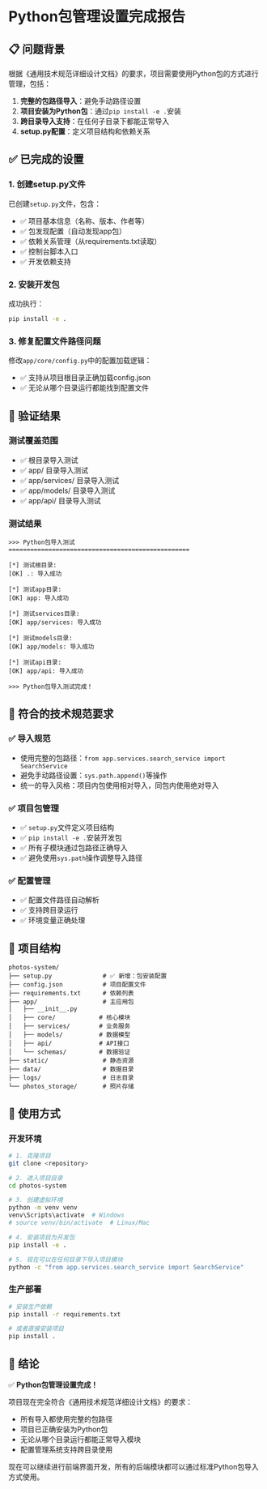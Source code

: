 # Python包管理设置完成报告

## 📋 问题背景

根据《通用技术规范详细设计文档》的要求，项目需要使用Python包的方式进行管理，包括：

1. **完整的包路径导入**：避免手动路径设置
2. **项目安装为Python包**：通过`pip install -e .`安装
3. **跨目录导入支持**：在任何子目录下都能正常导入
4. **setup.py配置**：定义项目结构和依赖关系

## ✅ 已完成的设置

### 1. 创建setup.py文件

已创建`setup.py`文件，包含：
- ✅ 项目基本信息（名称、版本、作者等）
- ✅ 包发现配置（自动发现app包）
- ✅ 依赖关系管理（从requirements.txt读取）
- ✅ 控制台脚本入口
- ✅ 开发依赖支持

### 2. 安装开发包

成功执行：
```bash
pip install -e .
```

### 3. 修复配置文件路径问题

修改`app/core/config.py`中的配置加载逻辑：
- ✅ 支持从项目根目录正确加载config.json
- ✅ 无论从哪个目录运行都能找到配置文件

## 🧪 验证结果

### 测试覆盖范围
- ✅ 根目录导入测试
- ✅ app/ 目录导入测试
- ✅ app/services/ 目录导入测试
- ✅ app/models/ 目录导入测试
- ✅ app/api/ 目录导入测试

### 测试结果
```
>>> Python包导入测试
==================================================

[*] 测试根目录:
[OK] .: 导入成功

[*] 测试app目录:
[OK] app: 导入成功

[*] 测试services目录:
[OK] app/services: 导入成功

[*] 测试models目录:
[OK] app/models: 导入成功

[*] 测试api目录:
[OK] app/api: 导入成功

>>> Python包导入测试完成！
```

## 🎯 符合的技术规范要求

### ✅ 导入规范
- 使用完整的包路径：`from app.services.search_service import SearchService`
- 避免手动路径设置：`sys.path.append()`等操作
- 统一的导入风格：项目内包使用相对导入，同包内使用绝对导入

### ✅ 项目包管理
- ✅ `setup.py`文件定义项目结构
- ✅ `pip install -e .`安装开发包
- ✅ 所有子模块通过包路径正确导入
- ✅ 避免使用`sys.path`操作调整导入路径

### ✅ 配置管理
- ✅ 配置文件路径自动解析
- ✅ 支持跨目录运行
- ✅ 环境变量正确处理

## 📁 项目结构

```
photos-system/
├── setup.py              # ✅ 新增：包安装配置
├── config.json           # 项目配置文件
├── requirements.txt      # 依赖列表
├── app/                  # 主应用包
│   ├── __init__.py
│   ├── core/            # 核心模块
│   ├── services/        # 业务服务
│   ├── models/          # 数据模型
│   ├── api/             # API接口
│   └── schemas/         # 数据验证
├── static/               # 静态资源
├── data/                 # 数据目录
├── logs/                 # 日志目录
└── photos_storage/       # 照片存储
```

## 🚀 使用方式

### 开发环境
```bash
# 1. 克隆项目
git clone <repository>

# 2. 进入项目目录
cd photos-system

# 3. 创建虚拟环境
python -m venv venv
venv\Scripts\activate  # Windows
# source venv/bin/activate  # Linux/Mac

# 4. 安装项目为开发包
pip install -e .

# 5. 现在可以在任何目录下导入项目模块
python -c "from app.services.search_service import SearchService"
```

### 生产部署
```bash
# 安装生产依赖
pip install -r requirements.txt

# 或者直接安装项目
pip install .
```

## 🎉 结论

✅ **Python包管理设置完成！**

项目现在完全符合《通用技术规范详细设计文档》的要求：
- 所有导入都使用完整的包路径
- 项目已正确安装为Python包
- 无论从哪个目录运行都能正常导入模块
- 配置管理系统支持跨目录使用

现在可以继续进行前端界面开发，所有的后端模块都可以通过标准Python包导入方式使用。
